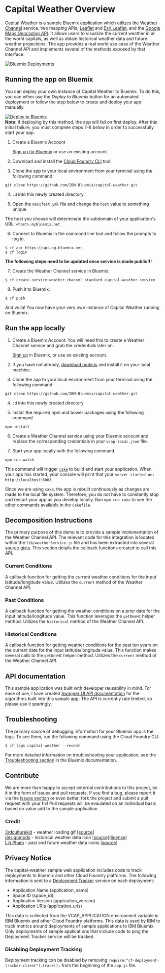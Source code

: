 # Capital Weather Overview

Capital Weather is a sample Bluemix application which utilizes the [Weather Channel][weather_api_url] service, two mapping APIs, [Leaflet][leaflet_url] and [Esri Leaflet][esri_leaflet_url], and the [Google Maps Geocoding API][geocoding_api_url]. It allows users to visualize the current weather in all the world capitals, as well as obtain historical weather data and future weather projections. The app provides a real world use case of the Weather Channel API and implements several of the methods exposed by that interface.

![Bluemix Deployments](https://deployment-tracker.mybluemix.net/stats/eff78d4dfb884b87f7ff7aae5fe0f45d/badge.svg)

## Running the app on Bluemix

You can deploy your own instance of Capital Weather to Bluemix. To do this, you can either use the _Deploy to Bluemix_ button for an automated deployment or follow the step below to create and deploy your app manually.
  
[![Deploy to Bluemix](https://bluemix.net/deploy/button.png)](https://bluemix.net/deploy)  
**Note**: If deploying by this method, the app will fail on first deploy. After this initial failure, you must complete steps 7-8 below in order to successfully start your app.

1. Create a Bluemix Account

    [Sign up for Bluemix][bluemix_signup_url] or use an existing account.

2. Download and install the [Cloud Foundry CLI][cloud_foundry_url] tool

3. Clone the app to your local environment from your terminal using the following command:

  ```
  git clone https://github.com/IBM-Bluemix/capital-weather.git
  ```

4. `cd` into this newly created directory

5. Open the `manifest.yml` file and change the `host` value to something unique.

  The host you choose will determinate the subdomain of your application's URL:  `<host>.mybluemix.net`

6. Connect to Bluemix in the command line tool and follow the prompts to log in.

  ```
  $ cf api https://api.ng.bluemix.net
  $ cf login
  ```

**The following steps need to be updated once service is made public!!!**

7. Create the Weather Channel service in Bluemix.

  ```
  $ cf create-service weather_channel standard capital-weather-service
  ```

8. Push it to Bluemix.

  ```
  $ cf push
  ```

And voila! You now have your very own instance of Capital Weather running on Bluemix.

## Run the app locally
1. Create a Bluemix Account. You will need this to create a Weather Channel service and grab the credentials later on.

    [Sign up][bluemix_signup_url] in Bluemix, or use an existing account.

2. If you have not already, [download node.js][download_node_url] and install it on your local machine.

3. Clone the app to your local environment from your terminal using the following command:

  ```
  git clone https://github.com/IBM-Bluemix/capital-weather.git
  ```

4. `cd` into this newly created directory

5. Install the required npm and bower packages using the following command

  ```
  npm install
  ```

6. Create a Weather Channel service using your Bluemix account and replace the corresponding credentials in your `vcap-local.json` file.

7. Start your app locally with the following command.

  ```
  npm run watch
  ```

This command will trigger [`cake`][cake_url] to build and start your application. When your app has started, your console will print that your `server started on: http://localhost:6003`.

Since we are using `cake`, the app is rebuilt continuously as changes are made to the local file system. Therefore, you do not have to constantly stop and restart your app as you develop locally. Run `npm run cake` to see the other commands available in the `Cakefile`.

## Decomposition Instructions
The primary purpose of this demo is to provide a sample implementation of the Weather Channel API. The relevant code for this integration is located within the `lib/weatherService.js` file and has been extracted into several [source gists][gist_url]. This section details the callback functions created to call this API.

### Current Conditions

A callback function for getting the current weather conditions for the input latitude/longitude value. Utilizes the `current` method of the Weather Channel API.

### Past Conditions

A callback function for getting the weather conditions on a prior date for the input latitude/longitude value. This function leverages the `getOneHC` helper method. Utilizes the `historical` method of the Weather Channel API.

### Historical Conditions

A callback function for getting weather conditions for the past ten years on the current date for the input latitude/longitude value. This function makes several calls to the `getOneHC` helper method. Utilizes the `current` method of the Weather Channel API.

## API documentation
This sample application was built with developer reusability in mind. For ease of use, I have created [Swagger UI API documentation][swagger_api_url] for the algorithms built into this sample app. The API is currently rate limited, so please use it sparingly.

## Troubleshooting

The primary source of debugging information for your Bluemix app is the logs. To see them, run the following command using the Cloud Foundry CLI:

  ```
  $ cf logs capital-weather --recent
  ```
For more detailed information on troubleshooting your application, see the [Troubleshooting section](https://www.ng.bluemix.net/docs/troubleshoot/tr.html) in the Bluemix documentation.

## Contribute
We are more than happy to accept external contributions to this project, be it in the form of issues and pull requests. If you find a bug, please report it via the [Issues section][issues_url] or even better, fork the project and submit a pull request with your fix! Pull requests will be evaulated on an individual basis based on value add to the sample application.

### Credit
[3rdculturekid][3rdculturekid_url] - weather loading gif [[source]][weather_loading_gif_url]  
[designmodo][design_modo_url] - historical weather data icon [[source]][history_icon_url][[license]][creative_commons_url]  
[Lin Pham][linh_pham_url] - past and future weather data icons [[source]][past_future_icon_url]

## Privacy Notice
The capital-weather sample web application includes code to track deployments to Bluemix and other Cloud Foundry platforms. The following information is sent to a [Deployment Tracker](https://github.com/cloudant-labs/deployment-tracker) service on each deployment:

* Application Name (application_name)
* Space ID (space_id)
* Application Version (application_version)
* Application URIs (application_uris)

This data is collected from the VCAP_APPLICATION environment variable in IBM Bluemix and other Cloud Foundry platforms. This data is used by IBM to track metrics around deployments of sample applications to IBM Bluemix. Only deployments of sample applications that include code to ping the Deployment Tracker service will be tracked.

### Disabling Deployment Tracking

Deployment tracking can be disabled by removing `require("cf-deployment-tracker-client").track();` from the beginning of the `app.js` file.

[weather_api_url]: http://www.wunderground.com/weather/api/
[leaflet_url]: http://leafletjs.com/
[esri_leaflet_url]: http://esri.github.io/esri-leaflet/
[bluemix_signup_url]: https://ibm.biz/capital-weather-signup
[cloud_foundry_url]: https://github.com/cloudfoundry/cli
[download_node_url]: https://nodejs.org/download/
[cake_url]: http://coffeescript.org/#cake
[gist_url]: https://gist.github.com/JakePeyser/5c50c5d06106d54eb058
[issues_url]: https://github.com/IBM-Bluemix/capital-weather/issues
[geocoding_api_url]: https://developers.google.com/maps/documentation/geocoding/intro
[swagger_api_url]: https://capital-weather.mybluemix.net/api-docs/
[3rdculturekid_url]: http://thethirdculturekid.com/
[weather_loading_gif_url]:https://dribbble.com/shots/1099769-Google-Weather-GIF
[design_modo_url]: http://designmodo.com/
[history_icon_url]: https://www.iconfinder.com/icons/115762/calendar_date_event_month_icon
[creative_commons_url]: http://creativecommons.org/licenses/by/3.0/legalcode
[linh_pham_url]: http://linhpham.me/
[past_future_icon_url]: https://www.iconfinder.com/icons/284198/backup_circle_history_machine_recent_time_icon
